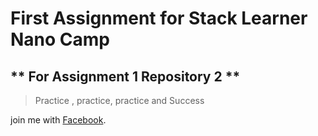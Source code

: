 # First Assignment for Stack Learner Nano Camp

** For Assignment 1 Repository 2 **
---

> Practice , practice, practice and Success


join me with [Facebook](https://www.facebook.com/nmibirh235/).